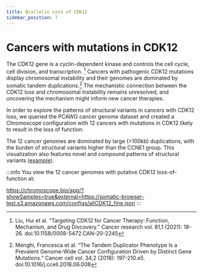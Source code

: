 ```yaml
---
title: Biallelic Loss of CDK12
sidebar_position: 7
---
```


# Cancers with mutations in CDK12

The CDK12 gene is a cyclin-dependent kinase and controls the cell cycle, cell division, and transcription. [^1] Cancers with pathogenic CDK12 mutations display chromosomal instability and their genomes are dominated by somatic tandem duplications.[^2] The mechanistic connection between the CDK12 loss and chromosomal instability remains unresolved, and uncovering the mechanism might inform new cancer therapies.

In order to explore the patterns of structural variants in cancers with CDK12 loss, we queried the PCAWG cancer genome dataset and created a Chromoscope configuration with 12 cancers with mutations in CDK12 likely to result in the loss of function. 

The 12 cancer genomes are dominated by large (>100kb) duplications, with the burden of structural variants higher than the CCNE1 group. This visualization also features novel and compound patterns of structural variants ([example](https://chromoscope.bio/app/?demoIndex=4&domain=597601479.8815027-616292105.2587856&external=https://somatic-browser-test.s3.amazonaws.com/cdk12_oncokb_sel/configs/cdk12_oncokb_sel.all.config.json)).

:::info
You view the 12 cancer genomes with putative CDK12 loss-of-function at:

https://chromoscope.bio/app/?showSamples=true&external=https://somatic-browser-test.s3.amazonaws.com/configs/allCDK12_fine.json
:::

[^1]: Liu, Hui et al. “Targeting CDK12 for Cancer Therapy: Function, Mechanism, and Drug Discovery.” Cancer research vol. 81,1 (2021): 18-26. doi:10.1158/0008-5472.CAN-20-2245

[^2]: Menghi, Francesca et al. “The Tandem Duplicator Phenotype Is a Prevalent Genome-Wide Cancer Configuration Driven by Distinct Gene Mutations.” Cancer cell vol. 34,2 (2018): 197-210.e5. doi:10.1016/j.ccell.2018.06.008
